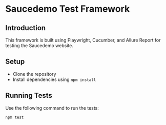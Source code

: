 # Saucedemo Test Framework

## Introduction
This framework is built using Playwright, Cucumber, and Allure Report for testing the Saucedemo website.

## Setup
- Clone the repository
- Install dependencies using `npm install`

## Running Tests
Use the following command to run the tests:
```bash
npm test